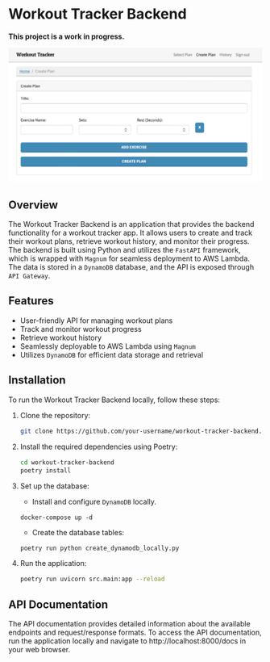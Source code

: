 # Workout Tracker Backend

**This project is a work in progress.**

![Workout Tracker](workout_tracker_image.png)

## Overview

The Workout Tracker Backend is an application that provides the backend functionality for a workout tracker app. It allows users to create and track their workout plans, retrieve workout history, and monitor their progress. The backend is built using Python and utilizes the `FastAPI` framework, which is wrapped with `Magnum` for seamless deployment to AWS Lambda. The data is stored in a `DynamoDB` database, and the API is exposed through `API Gateway`.

## Features

- User-friendly API for managing workout plans
- Track and monitor workout progress
- Retrieve workout history
- Seamlessly deployable to AWS Lambda using `Magnum`
- Utilizes `DynamoDB` for efficient data storage and retrieval

## Installation

To run the Workout Tracker Backend locally, follow these steps:

1. Clone the repository:

   ```bash
   git clone https://github.com/your-username/workout-tracker-backend.git
   ```
2. Install the required dependencies using Poetry:

   ```bash
   cd workout-tracker-backend
   poetry install
   ```
3. Set up the database:

   - Install and configure `DynamoDB` locally.
   ```
   docker-compose up -d
   ```
   - Create the database tables:
   ```
   poetry run python create_dynamodb_locally.py
   ```
4. Run the application:

   ```bash
   poetry run uvicorn src.main:app --reload
   ```

## API Documentation

The API documentation provides detailed information about the available endpoints and request/response formats. To access the API documentation, run the application locally and navigate to http://localhost:8000/docs in your web browser.

